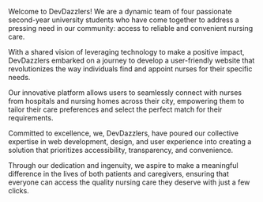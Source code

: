 Welcome to DevDazzlers! We are a dynamic team of four passionate second-year university students who have come together to address a pressing need in our community: access to reliable and convenient nursing care.

With a shared vision of leveraging technology to make a positive impact, DevDazzlers embarked on a journey to develop a user-friendly website that revolutionizes the way individuals find and appoint nurses for their specific needs.

Our innovative platform allows users to seamlessly connect with nurses from hospitals and nursing homes across their city, empowering them to tailor their care preferences and select the perfect match for their requirements.

Committed to excellence, we, DevDazzlers, have poured our collective expertise in web development, design, and user experience into creating a solution that prioritizes accessibility, transparency, and convenience.

Through our dedication and ingenuity, we aspire to make a meaningful difference in the lives of both patients and caregivers, ensuring that everyone can access the quality nursing care they deserve with just a few clicks.


